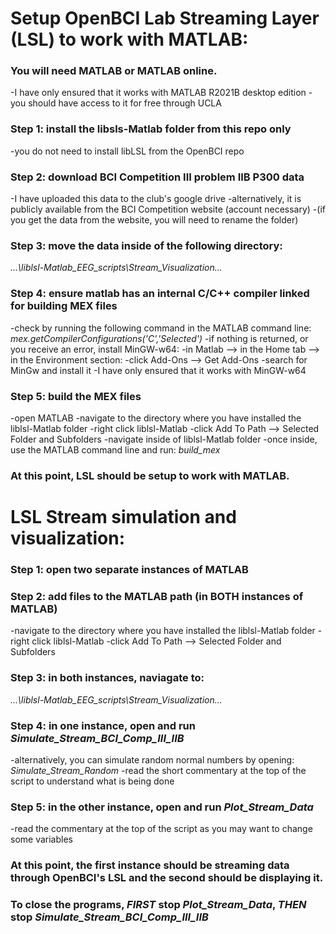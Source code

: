 # Setup OpenBCI Lab Streaming Layer (LSL) to work with MATLAB:

### You will need MATLAB or MATLAB online.
-I have only ensured that it works with MATLAB R2021B desktop edition
-you should have access to it for free through UCLA

### Step 1: install the libsls-Matlab folder from this repo **only**
-you do not need to install libLSL from the OpenBCI repo
	
### Step 2: download BCI Competition III problem IIB P300 data
-I have uploaded this data to the club's google drive
-alternatively, it is publicly available from the BCI Competition website (account necessary)
	-(if you get the data from the website, you will need to rename the folder)
	
### Step 3: move the data inside of the following directory:
*...\liblsl-Matlab\_EEG_scripts\Stream_Visualization\...*
	 
### Step 4: ensure matlab has an internal C/C++ compiler linked for building MEX files
-check by running the following command in the MATLAB command line:
	 *mex.getCompilerConfigurations('C','Selected')*
-if nothing is returned, or you receive an error, install MinGW-w64:
	-in Matlab --> in the Home tab --> in the Environment section:
	-click Add-Ons --> Get Add-Ons
	-search for MinGw and install it
-I have only ensured that it works with MinGW-w64

### Step 5: build the MEX files
-open MATLAB
-navigate to the directory where you have installed the liblsl-Matlab folder
-right click liblsl-Matlab
	-click Add To Path --> Selected Folder and Subfolders
-navigate inside of liblsl-Matlab folder
-once inside, use the MATLAB command line and run:
	 *build_mex*

### At this point, LSL should be setup to work with MATLAB.

# LSL Stream simulation and visualization:

### Step 1: open two separate instances of MATLAB

### Step 2: add files to the MATLAB path (in BOTH instances of MATLAB)
-navigate to the directory where you have installed the liblsl-Matlab folder
-right click liblsl-Matlab
	-click Add To Path --> Selected Folder and Subfolders

### Step 3: in both instances, naviagate to:
 *...\liblsl-Matlab\_EEG_scripts\Stream_Visualization\...*

### Step 4: in one instance, open and run *Simulate_Stream_BCI_Comp_III_IIB*
-alternatively, you can simulate random normal numbers by opening:
	*Simulate_Stream_Random*
-read the short commentary at the top of the script to understand what is being done

### Step 5: in the other instance, open and run *Plot_Stream_Data*
-read the commentary at the top of the script as you may want to change some variables

### At this point, the first instance should be streaming data through OpenBCI's LSL and the second should be displaying it.
### To close the programs, ***FIRST*** stop *Plot_Stream_Data*, ***THEN*** stop *Simulate_Stream_BCI_Comp_III_IIB*
